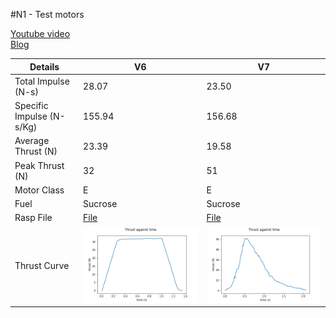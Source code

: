 #N1 - Test motors

[Youtube video](https://www.youtube.com/watch?v=pPzbUa3gl14)\
[Blog](https://nakujaproject.blogspot.com/2021/04/static-firing-test-report-16th-april.html)

Details |V6 | V7 
--- | --- | --- 
Total Impulse (N-s)| 28.07 | 23.50 
Specific Impulse (N-s/Kg) | 155.94 | 156.68
Average Thrust (N) | 23.39 | 19.58 
Peak Thrust (N) | 32 | 51
Motor Class| E | E
Fuel | Sucrose | Sucrose 
Rasp File | [File](n1-v6.eng) | [File](n1-v7.eng) 
Thrust Curve | ![](n1-v6.png) | ![](n1-v7.png)
